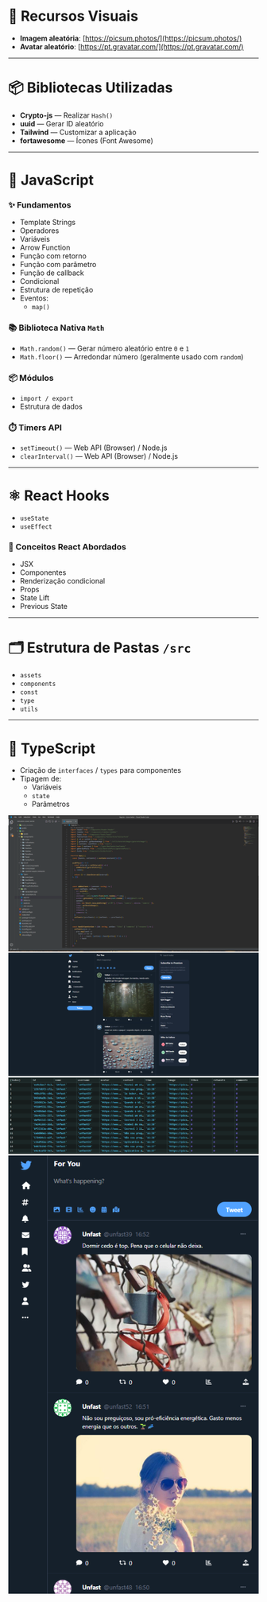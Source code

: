 # 📸 Recursos Visuais

- **Imagem aleatória**: [https://picsum.photos/](https://picsum.photos/)
- **Avatar aleatório**: [https://pt.gravatar.com/](https://pt.gravatar.com/)

---

# 📦 Bibliotecas Utilizadas

- **Crypto-js** — Realizar `Hash()`
- **uuid** — Gerar ID aleatório
- **Tailwind** — Customizar a aplicação
- **fortawesome** — Ícones (Font Awesome)

---

# 📜 JavaScript

### ✨ Fundamentos

- Template Strings  
- Operadores  
- Variáveis  
- Arrow Function  
- Função com retorno  
- Função com parâmetro  
- Função de callback  
- Condicional  
- Estrutura de repetição  
- Eventos:
  - `map()`

### 📚 Biblioteca Nativa `Math`

- `Math.random()` — Gerar número aleatório entre `0` e `1`  
- `Math.floor()` — Arredondar número (geralmente usado com `random`)

### 📦 Módulos

- `import / export`  
- Estrutura de dados

### ⏱️ Timers API

- `setTimeout()` — Web API (Browser) / Node.js  
- `clearInterval()` — Web API (Browser) / Node.js  

---

# ⚛️ React Hooks

- `useState`  
- `useEffect`  

### 🧠 Conceitos React Abordados

- JSX  
- Componentes  
- Renderização condicional  
- Props  
- State Lift  
- Previous State  

---

# 🗂️ Estrutura de Pastas `/src`

- `assets`  
- `components`  
- `const`  
- `type`  
- `utils`  

---

# 🔷 TypeScript

- Criação de `interfaces` / `types` para componentes  
- Tipagem de:
  - Variáveis  
  - `state`  
  - Parâmetros  

![alt text](./public/image.png)
![alt text](./public/image-1.png)
![alt text](./public/image-2.png)
![alt text](./public/image-3.png)